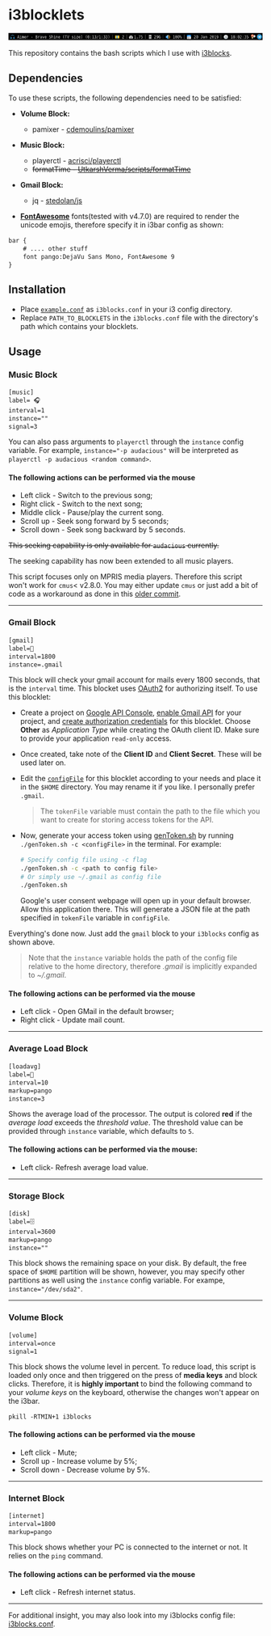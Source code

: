 # i3blocklets
![Demo](/scrot.png)

This repository contains the bash scripts which I use with [i3blocks](https://github.com/vivien/i3blocks).

## Dependencies
To use these scripts, the following dependencies need to be satisfied:

* **Volume Block:**
  - pamixer - [cdemoulins/pamixer](https://github.com/cdemoulins/pamixer)

* **Music Block:**
  - playerctl - [acrisci/playerctl](https://github.com/acrisci/playerctl)
  - ~~formatTime - [UtkarshVerma/scripts/formatTime](https://github.com/UtkarshVerma/scripts/blob/master/formatTime)~~

* **Gmail Block:**
  - jq - [stedolan/js](https://github.com/stedolan/jq)

* **[FontAwesome](https://fontawesome.com/)** fonts(tested with v4.7.0) are required to render the unicode emojis, therefore specify it in i3bar config as shown:
```
bar {
    # .... other stuff
    font pango:DejaVu Sans Mono, FontAwesome 9
}
```

## Installation
  * Place [`example.conf`](/resources/example.conf) as `i3blocks.conf` in your i3 config directory.
  * Replace `PATH_TO_BLOCKLETS` in the `i3blocks.conf` file with the directory's path which contains your blocklets.

## Usage
### Music Block
```
[music]
label= 🎧
interval=1
instance=""
signal=3
```
You can also pass arguments to `playerctl` through the `instance` config variable. For example, `instance="-p audacious"` will be interpreted as `playerctl -p audacious <random command>`.

#### The following actions can be performed via the mouse
* Left click - Switch to the previous song;
* Right click - Switch to the next song;
* Middle click - Pause/play the current song.
* Scroll up - Seek song forward by 5 seconds;
* Scroll down - Seek song backward by 5 seconds.

~~This seeking capability is only available for `audacious` currently.~~

The seeking capability has now been extended to all music players.

This script focuses only on MPRIS media players. Therefore this script won't work for `cmus`< v2.8.0. You may either update `cmus` or just add a bit of code as a workaround as done in this [older commit](https://github.com/UtkarshVerma/i3blocklets/blob/77ec353d01a12539edb3a3b211dd06f275807d2d/music).

---

### Gmail Block
```
[gmail]
label=📧
interval=1800
instance=.gmail
```
This block will check your gmail account for mails every 1800 seconds, that is the `interval` time.
This blocket uses [OAuth2](https://oauth.net/2/) for authorizing itself. To use this blocklet:
* Create a project on [Google API Console](https://console.developers.google.com/), [enable Gmail API](https://developers.google.com/identity/protocols/OAuth2InstalledApp#enable-apis) for your project, and [create authorization credentials](https://developers.google.com/identity/protocols/OAuth2InstalledApp#creatingcred) for this blocklet. Choose **Other** as *Application Type* while creating the OAuth client ID. Make sure to provide your application `read-only` access.
* Once created, take note of the **Client ID** and **Client Secret**. These will be used later on.
* Edit the [`configFile`](/resources/gmail/configFile) for this blocklet according to your needs and place it in the `$HOME` directory. You may rename it if you like. I personally prefer `.gmail`.
  > The `tokenFile` variable must contain the path to the file which you want to create for storing access tokens for the API.
* Now, generate your access token using [genToken.sh](/resources/gmail/genToken.sh) by running `./genToken.sh -c <configFile>` in the terminal. For example:

  ```bash
  # Specify config file using -c flag
  ./genToken.sh -c <path to config file>
  # Or simply use ~/.gmail as config file
  ./genToken.sh
  ```
  Google's user consent webpage will open up in your default browser. Allow this application there. This will generate a JSON file at the path specified in `tokenFile` variable in `configFile`.

Everything's done now. Just add the `gmail` block to your `i3blocks` config as shown above.
> Note that the `instance` variable holds the path of the config file relative to the home directory, therefore *.gmail* is implicitly expanded to *~/.gmail*. 

#### The following actions can be performed via the mouse
* Left click - Open GMail in the default browser;
* Right click - Update mail count.

---

### Average Load Block
```
[loadavg]
label=
interval=10
markup=pango
instance=3
```
Shows the average load of the processor. The output is colored **red** if the *average load* exceeds the *threshold value*. The threshold value can be provided through `instance` variable, which defaults to `5`.

#### The following actions can be performed via the mouse:
* Left click- Refresh average load value.

---

### Storage Block
```
[disk]
label=🗄
interval=3600
markup=pango
instance=""
```
This block shows the remaining space on your disk. By default, the free space of `$HOME` partition will be shown, however, you may specify other partitions as well using the `instance` config variable. For exampe, `instance="/dev/sda2"`.

---

### Volume Block
```
[volume]
interval=once
signal=1
```
This block shows the volume level in percent. To reduce load, this script is loaded only once and then triggered on the press of **media keys** and block clicks. Therefore, it is **highly important** to bind the following command to your *volume keys* on the keyboard, otherwise the changes won't appear on the i3bar.
```
pkill -RTMIN+1 i3blocks
```
#### The following actions can be performed via the mouse
* Left click - Mute;
* Scroll up - Increase volume by 5%;
* Scroll down - Decrease volume by 5%.

---

### Internet Block
```
[internet]
interval=1800
markup=pango
```
This block shows whether your PC is connected to the internet or not. It relies on the `ping` command.

#### The following actions can be performed via the mouse
* Left click - Refresh internet status.

---

For additional insight, you may also look into my i3blocks config file: [i3blocks.conf](https://github.com/UtkarshVerma/dotfiles/blob/master/i3/i3blocks.conf).
